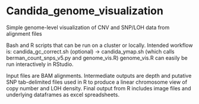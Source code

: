 # Candida_genome_visualization
Simple genome-level visualization of CNV and SNP/LOH data from alignment files

Bash and R scripts that can be run on a cluster or locally. Intended workflow is:
candida_gc_correct.sh (optional) -> candida_ymap.sh (which calls berman_count_snps_v5.py and genome_vis.R)
genome_vis.R can easily be run interactively in RStudio.

Input files are BAM alignments. Intermediate outputs are depth and putative SNP tab-delimited files used in R to produce a linear chromosome view of copy number and LOH density. Final output from R includes image files and underlying dataframes as excel spreadsheets.
